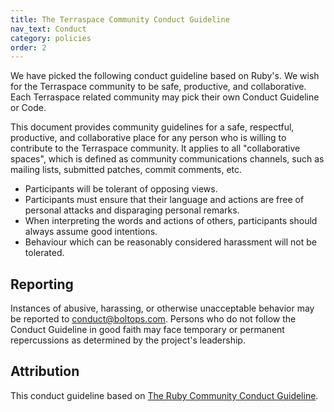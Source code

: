 ```yaml
---
title: The Terraspace Community Conduct Guideline
nav_text: Conduct
category: policies
order: 2
---
```


We have picked the following conduct guideline based on Ruby's.  We wish for the Terraspace community to be safe, productive, and collaborative. Each Terraspace related community may pick their own Conduct Guideline or Code.

This document provides community guidelines for a safe, respectful, productive, and collaborative place for any person who is willing to contribute to the Terraspace community. It applies to all "collaborative spaces", which is defined as community communications channels, such as mailing lists, submitted patches, commit comments, etc.

* Participants will be tolerant of opposing views.
* Participants must ensure that their language and actions are free of personal attacks and disparaging personal remarks.
* When interpreting the words and actions of others, participants should always assume good intentions.
* Behaviour which can be reasonably considered harassment will not be tolerated.

## Reporting

Instances of abusive, harassing, or otherwise unacceptable behavior may be reported to [conduct@boltops.com](mailto:conduct@boltops.com). Persons who do not follow the Conduct Guideline in good faith may face temporary or permanent repercussions as determined by the project's leadership.

## Attribution

This conduct guideline based on [The Ruby Community Conduct Guideline](https://www.ruby-lang.org/en/conduct/).
